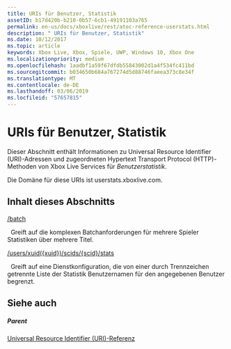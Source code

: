 ```yaml
---
title: URIs für Benutzer, Statistik
assetID: b17d420b-b210-0b57-6cb1-49191103a765
permalink: en-us/docs/xboxlive/rest/atoc-reference-userstats.html
description: " URIs für Benutzer, Statistik"
ms.date: 10/12/2017
ms.topic: article
keywords: Xbox Live, Xbox, Spiele, UWP, Windows 10, Xbox One
ms.localizationpriority: medium
ms.openlocfilehash: 1aadbf1a59f67dfdb55843002d1a4f534fc411bd
ms.sourcegitcommit: b034650b684a767274d5d88746faeea373c8e34f
ms.translationtype: MT
ms.contentlocale: de-DE
ms.lasthandoff: 03/06/2019
ms.locfileid: "57657815"
---
```

# <a name="user-statistics-uris"></a>URIs für Benutzer, Statistik
 
Dieser Abschnitt enthält Informationen zu Universal Resource Identifier (URI)-Adressen und zugeordneten Hypertext Transport Protocol (HTTP)-Methoden von Xbox Live Services für *Benutzerstatistik*.
 
Die Domäne für diese URIs ist userstats.xboxlive.com.
 
<a id="ID4EDB"></a>

 
## <a name="in-this-section"></a>Inhalt dieses Abschnitts

[/batch](uri-batch.md)

&nbsp;&nbsp;Greift auf die komplexen Batchanforderungen für mehrere Spieler Statistiken über mehrere Titel.

[/users/xuid({xuid})/scids/{scid}/stats](uri-usersxuidscidsscidstats.md)

&nbsp;&nbsp;Greift auf eine Dienstkonfiguration, die von einer durch Trennzeichen getrennte Liste der Statistik Benutzernamen für den angegebenen Benutzer begrenzt.
 
<a id="ID4EMB"></a>

 
## <a name="see-also"></a>Siehe auch
 
<a id="ID4EOB"></a>

 
##### <a name="parent"></a>Parent 

[Universal Resource Identifier (URI)-Referenz](../atoc-xboxlivews-reference-uris.md)

   